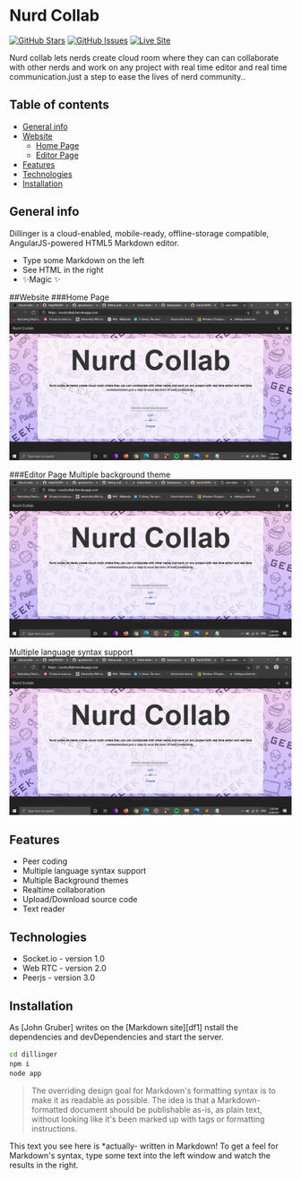 # Nurd Collab
 [![GitHub Stars](https://img.shields.io/github/stars/AJOO7/nurdcollab.svg)](https://github.com/AJOO7/nurdcollab/stargazers) [![GitHub Issues](https://img.shields.io/github/issues/AJOO7/nurdcollab.svg)](https://github.com/AJOO7/nurdcollab/issues)  [![Live Site](https://img.shields.io/badge/demo-online-green.svg)](https://nurdcollab.herokuapp.com) 

Nurd collab lets nerds create cloud room where they can can collaborate with other nerds and work on any project with real time editor and real time communication.just a step to ease the lives of nerd community..
 
 ## Table of contents
* [General info](#general-info)
* [Website](#website)
  * [Home Page](#home-page)
  * [Editor Page](#editor-page)
* [Features](#features)
* [Technologies](#technologies)
* [Installation](#installation)

## General info

Dillinger is a cloud-enabled, mobile-ready, offline-storage compatible,
AngularJS-powered HTML5 Markdown editor.

- Type some Markdown on the left
- See HTML in the right
- ✨Magic ✨

##Website
###Home Page
![Website Preview](./assets/images/home_page.png)

###Editor Page
Multiple background theme
![Website Preview](./assets/images/home_page.png)

Multiple language syntax support
![Website Preview](./assets/images/home_page.png)

## Features

- Peer coding 
- Multiple language syntax support
- Multiple Background themes
- Realtime collaboration
- Upload/Download source code
- Text reader

## Technologies
* Socket.io - version 1.0
* Web RTC - version 2.0
* Peerjs - version 3.0

## Installation

As [John Gruber] writes on the [Markdown site][df1]
nstall the dependencies and devDependencies and start the server.

```sh
cd dillinger
npm i
node app
```

> The overriding design goal for Markdown's
> formatting syntax is to make it as readable
> as possible. The idea is that a
> Markdown-formatted document should be
> publishable as-is, as plain text, without
> looking like it's been marked up with tags
> or formatting instructions.

This text you see here is *actually- written in Markdown! To get a feel
for Markdown's syntax, type some text into the left window and
watch the results in the right.





